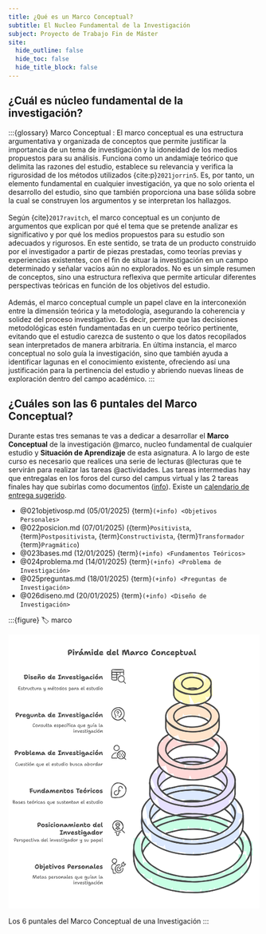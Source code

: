 ```yaml
---
title: ¿Qué es un Marco Conceptual?
subtitle: El Nucleo Fundamental de la Investigación
subject: Proyecto de Trabajo Fin de Máster
site:
  hide_outline: false
  hide_toc: false
  hide_title_block: false
---
```


## ¿Cuál es núcleo fundamental de la investigación?

:::{glossary}
Marco Conceptual
: El marco conceptual es una estructura argumentativa y organizada de conceptos que permite justificar la importancia de un tema de investigación y la idoneidad de los medios propuestos para su análisis. Funciona como un andamiaje teórico que delimita las razones del estudio, establece su relevancia y verifica la rigurosidad de los métodos utilizados {cite:p}`2021jorrin5`. Es, por tanto, un elemento fundamental en cualquier investigación, ya que no solo orienta el desarrollo del estudio, sino que también proporciona una base sólida sobre la cual se construyen los argumentos y se interpretan los hallazgos.   \
 \
Según {cite}`2017ravitch`, el marco conceptual es un conjunto de argumentos que explican por qué el tema que se pretende analizar es significativo y por qué los medios propuestos para su estudio son adecuados y rigurosos. En este sentido, se trata de un producto construido por el investigador a partir de piezas prestadas, como teorías previas y experiencias existentes, con el fin de situar la investigación en un campo determinado y señalar vacíos aún no explorados. No es un simple resumen de conceptos, sino una estructura reflexiva que permite articular diferentes perspectivas teóricas en función de los objetivos del estudio. \
 \
Además, el marco conceptual cumple un papel clave en la interconexión entre la dimensión teórica y la metodología, asegurando la coherencia y solidez del proceso investigativo. Es decir, permite que las decisiones metodológicas estén fundamentadas en un cuerpo teórico pertinente, evitando que el estudio carezca de sustento o que los datos recopilados sean interpretados de manera arbitraria. En última instancia, el marco conceptual no solo guía la investigación, sino que también ayuda a identificar lagunas en el conocimiento existente, ofreciendo así una justificación para la pertinencia del estudio y abriendo nuevas líneas de exploración dentro del campo académico.
:::

## ¿Cuáles son las 6 puntales del Marco Conceptual?

Durante estas tres semanas te vas a dedicar a desarrollar el **Marco Conceptual** de la investigación @marco, nucleo fundamental de cualquier estudio y **Situación de Aprendizaje** de esta asignatura. A lo largo de este curso es necesario que realices una serie de lecturas @lecturas que te servirán para realizar las tareas @actividades. Las tareas intermedias hay que entregalas en los foros del curso del campus virtual y las 2 tareas finales hay que subirlas como documentos ([info](#lugar)). Existe un [calendario de entrega sugerido](#aprox).

- @021objetivosp.md (05/01/2025) {term}`(+info) <Objetivos Personales>` 
- @022posicion.md (07/01/2025)  ({term}`Positivista`, {term}`Postpositivista`, {term}`Constructivista`, {term}`Transformador`  {term}`Pragmático`)
- @023bases.md (12/01/2025) {term}`(+info) <Fundamentos Teóricos>`  
- @024problema.md (14/01/2025) {term}`(+info) <Problema de Investigación>` 
- @025preguntas.md (18/01/2025) {term}`(+info) <Preguntas de Investigación>`
- @026diseno.md (20/01/2025) {term}`(+info) <Diseño de Investigación>` 

:::{figure}
:label: marco

![Meto](img/marco.png)

Los 6 puntales del Marco Conceptual de una Investigación
:::



